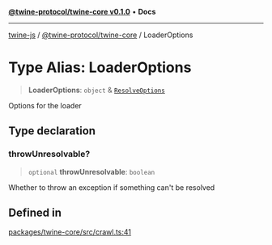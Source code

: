 [**@twine-protocol/twine-core v0.1.0**](../README.md) • **Docs**

***

[twine-js](../../../README.md) / [@twine-protocol/twine-core](../README.md) / LoaderOptions

# Type Alias: LoaderOptions

> **LoaderOptions**: `object` & [`ResolveOptions`](ResolveOptions.md)

Options for the loader

## Type declaration

### throwUnresolvable?

> `optional` **throwUnresolvable**: `boolean`

Whether to throw an exception if something can't be resolved

## Defined in

[packages/twine-core/src/crawl.ts:41](https://github.com/twine-protocol/twine-js/blob/bc5370ff2573a6e5e5c7a912acc672967ce4c5db/packages/twine-core/src/crawl.ts#L41)
